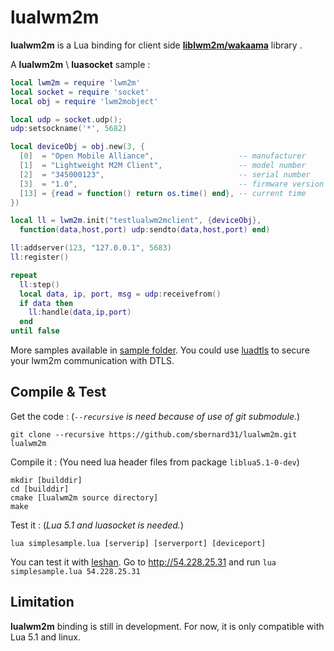 lualwm2m
=======

**lualwm2m** is a Lua binding for client side [**liblwm2m/wakaama**](https://github.com/eclipse/wakaama) library .


A **lualwm2m** \ **luasocket** sample :
``` lua
local lwm2m = require 'lwm2m'
local socket = require 'socket'
local obj = require 'lwm2mobject'

local udp = socket.udp();
udp:setsockname('*', 5682)

local deviceObj = obj.new(3, {
  [0]  = "Open Mobile Alliance",                   -- manufacturer
  [1]  = "Lightweight M2M Client",                 -- model number
  [2]  = "345000123",                              -- serial number
  [3]  = "1.0",                                    -- firmware version
  [13] = {read = function() return os.time() end}, -- current time
})

local ll = lwm2m.init("testlualwm2mclient", {deviceObj},
  function(data,host,port) udp:sendto(data,host,port) end)

ll:addserver(123, "127.0.0.1", 5683)
ll:register()

repeat
  ll:step()
  local data, ip, port, msg = udp:receivefrom()
  if data then
    ll:handle(data,ip,port)
  end
until false
```
More samples available in [sample folder](https://github.com/sbernard31/lualwm2m/tree/master/sample).
You could use [luadtls](https://github.com/sbernard31/luadtls) to secure your lwm2m communication with DTLS.


Compile & Test
--------------
Get the code : (*`--recursive` is need because of use of git submodule.*)
```
git clone --recursive https://github.com/sbernard31/lualwm2m.git lualwm2m
```


Compile it : (You need lua header files from package `liblua5.1-0-dev`)
```
mkdir [builddir]
cd [builddir]
cmake [lualwm2m source directory]
make
```

Test it : (*Lua 5.1 and luasocket is needed.*)
```
lua simplesample.lua [serverip] [serverport] [deviceport]
```
You can test it with [leshan](https://github.com/jvermillard/leshan).
Go to http://54.228.25.31 and run `lua simplesample.lua 54.228.25.31`


Limitation
----------
**lualwm2m** binding is still in development.
For now, it is only compatible with Lua 5.1 and linux.
